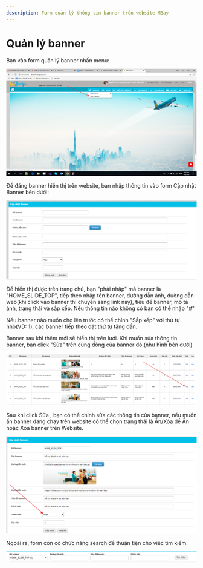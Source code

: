 ```yaml
---
description: Form quản lý thông tin banner trên website MBay
---
```


# Quản lý banner

Bạn vào form quản lý banner nhấn menu:

![](../../.gitbook/assets/image%20%2885%29.png)

Để đăng banner hiển thị trên website, bạn nhập thông tin vào form Cập nhật Banner bên dưới:

![H&#xEC;nh 1: Form c&#x1EAD;p nh&#x1EAD;t Banner](../../.gitbook/assets/image%20%2863%29.png)

Để hiển thị được trên trang chủ, bạn "phải nhập" mã banner là "HOME\_SLIDE\_TOP", tiếp theo nhập tên banner, đường dẫn ảnh, đường dẫn web\(khi click vào banner thì chuyển sang link này\), tiêu đề banner, mô tả ảnh, trạng thái và sắp xếp. Nếu thông tin nào không có bạn có thể nhập "\#"

Nếu banner nào muốn cho lên trước có thể chỉnh "Sắp xếp" với thứ tự nhỏ\(VD: 1\), các banner tiếp theo đặt thứ tự tăng dần. 

Banner sau khi thêm mới sẽ hiển thị trên lưới. Khi muốn sửa thông tin banner, bạn click "Sửa" trên cùng dòng của banner đó.\(như hình bên dưới\)

![H&#xEC;nh 2: Click S&#x1EED;a th&#xF4;ng tin banner](../../.gitbook/assets/image%20%2873%29.png)

Sau khi click Sửa , bạn có thể chỉnh sửa các thông tin của banner, nếu muốn ẩn banner đang chạy trên website có thể chọn trạng thái là Ẩn/Xóa đề Ẩn hoặc Xóa banner trên Website.

![](../../.gitbook/assets/image%20%2896%29.png)

Ngoài ra, form còn có chức năng search để thuận tiện cho việc tìm kiếm.

![H&#xEC;nh 3: Khung search Banner](../../.gitbook/assets/image%20%2854%29.png)

